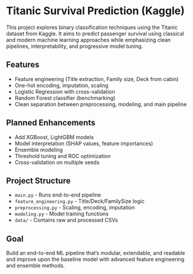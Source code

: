 
# Titanic Survival Prediction (Kaggle)

This project explores binary classification techniques using the Titanic dataset from Kaggle. It aims to predict passenger survival using classical and modern machine learning approaches while emphasizing clean pipelines, interpretability, and progressive model tuning.

## Features

- Feature engineering (Title extraction, Family size, Deck from cabin)
- One-hot encoding, imputation, scaling
- Logistic Regression with cross-validation
- Random Forest classifier (benchmarking)
- Clean separation between preprocessing, modeling, and main pipeline

## Planned Enhancements

- Add XGBoost, LightGBM models
- Model interpretation (SHAP values, feature importances)
- Ensemble modeling
- Threshold tuning and ROC optimization
- Cross-validation on multiple seeds

## Project Structure

- `main.py` - Runs end-to-end pipeline
- `feature_engineering.py` - Title/Deck/FamilySize logic
- `preprocessing.py` - Scaling, encoding, imputation
- `modeling.py` - Model training functions
- `data/` - Contains raw and processed CSVs

## Goal

Build an end-to-end ML pipeline that’s modular, extendable, and readable and improve upon the baseline model with advanced feature engineering and ensemble methods.
